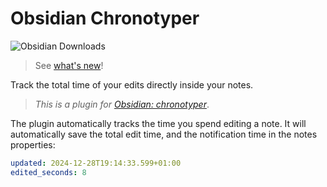 # Obsidian Chronotyper

![Obsidian Downloads](https://img.shields.io/badge/dynamic/json?label=downloads&query=%24%5B%22chronotyper%22%5D%5B%22downloads%22%5D&url=https%3A%2F%2Fraw.githubusercontent.com%2Fobsidianmd%2Fobsidian-releases%2Fmaster%2Fcommunity-plugin-stats.json&logo=obsidian&color=8b6cef&logoColor=8b6cef&labelColor=f1f2f3&logoWidth=20&style=for-the-badge)

> See [what's new](https://github.com/BambusControl/obsidian-chronotyper/releases)!

Track the total time of your edits directly inside your notes.

> *This is a plugin for [Obsidian: chronotyper](https://obsidian.md/plugins?id=chronotyper)*.

The plugin automatically tracks the time you spend editing a note.
It will automatically save the total edit time, and the notification time in the notes properties:

```yaml
updated: 2024-12-28T19:14:33.599+01:00
edited_seconds: 8
```
